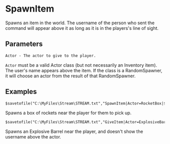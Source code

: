 # SpawnItem

Spawns an item in the world. The username of the person who sent the command will appear above it as long as it is in the players's line of sight.

## Parameters
```
Actor - The actor to give to the player.
```

`Actor` must be a valid Actor class (but not necessarily an Inventory item). The user's name appears above the item. If the class is a RandomSpawner, it will choose an actor from the result of that RandomSpawner.

## Examples

```
$savetofile("C:\MyFiles\Stream\STREAM.txt","SpawnItem|Actor=RocketBox|$username|$dummyormsg")
```
Spawns a box of rockets near the player for them to pick up.

```
$savetofile("C:\MyFiles\Stream\STREAM.txt","GiveItem|Actor=ExplosiveBarrel,NoName=true|$username|$dummyormsg")
```
Spawns an Explosive Barrel near the player, and doesn't show the username above the actor.
